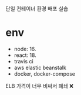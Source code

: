 단일 컨테이너 환경 배포 실습

# env
- node: 16.
- react: 18.
- travis ci
- aws elastic beanstalk
- docker, docker-compose

ELB 가격이 너무 비싸서 폐쇄 ❌
